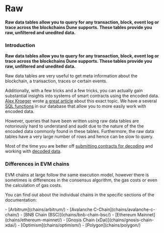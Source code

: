# Raw

**Raw data tables allow you to query for any transaction, block, event log or trace across the blockchains Dune supports. These tables provide you raw, unfiltered and unedited data.**

### Introduction

**Raw data tables allow you to query for any transaction, block, event log or trace across the blockchains Dune supports. These tables provide you raw, unfiltered and unedited data.**

Raw data tables are very useful to get meta information about the blockchain, a transaction, traces or certain events.

Additionally, with a few tricks and a few tricks, you can actually gain substantial insights into systems of smart contracts using the encoded data. [Alex Kroeger](https://twitter.com/alex\_kroeger) wrote [a great article](https://alexkroeger.mirror.xyz/0C3EQBtFqAK4k2TAGPZhg0JMY-upfTAxuTD-o91vBPc) about this exact topic. We have a several [SQL functions](https://github.com/duneanalytics/abstractions/tree/master/ethereum/public) in our database that allow you to more easily work with encoded data.

However, queries that have been written using raw data tables are notoriously hard to understand and audit due to the nature of the the encoded data commonly found in these tables. Furthermore, the raw data tables have a very large number of rows and hence can be slow to query.

Most of the time you are better off [submitting contracts for decoding](../../../features/adding-new-contracts.md) and working with [decoded data](../decoded-data/).



### Differences in EVM chains

EVM chains at large follow the same execution model, however there is sometimes is differences in the consensus algorithm, the gas costs or even the calculation of gas costs.

You can find out about the individual chains in the specific sections of the documentation:

<div class="cards grid" markdown>
- [Arbitrum](chains/arbitrum/)
- [Avalanche C-Chain](chains/avalanche-c-chain/)
- [BNB Chain (BSC)](chains/bnb-chain-bsc/)
- [Ethereum Mainnet](chains/ethereum-mainnet/)
- [Gnosis Chain (xDai)](chains/gnosis-chain-xdai/)
- [Optimism](chains/optimism/)
- [Polygon](chains/polygon/)
</div>



